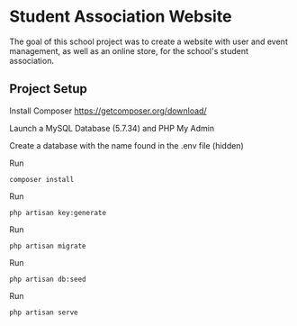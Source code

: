 # Student Association Website
The goal of this school project was to create a website with user and event management, as well as an online store, for the school's student association.

## Project Setup

Install Composer https://getcomposer.org/download/

Launch a MySQL Database (5.7.34) and PHP My Admin

Create a database with the name found in the .env file (hidden)

Run 
```
composer install
```

Run
```
php artisan key:generate
```


Run
```
php artisan migrate
```

Run
```
php artisan db:seed
```
Run
```
php artisan serve
```
